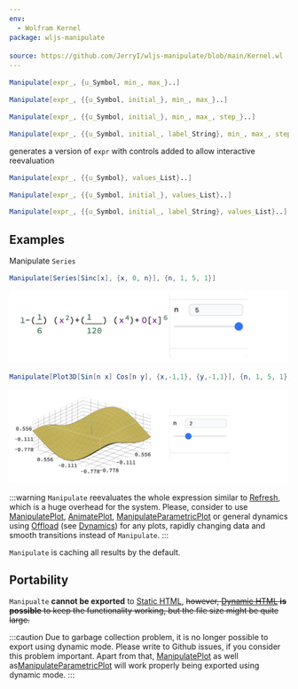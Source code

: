 ```yaml
---
env:
  - Wolfram Kernel
package: wljs-manipulate

source: https://github.com/JerryI/wljs-manipulate/blob/main/Kernel.wl
---
```

```mathematica
Manipulate[expr_, {u_Symbol, min_, max_}..]
```

```mathematica
Manipulate[expr_, {{u_Symbol, initial_}, min_, max_}..]
```

```mathematica
Manipulate[expr_, {{u_Symbol, initial_}, min_, max_, step_}..]
```

```mathematica
Manipulate[expr_, {{u_Symbol, initial_, label_String}, min_, max_, step_}..]
```


generates a version of `expr` with controls added to allow interactive reevaluation

```mathematica
Manipulate[expr_, {{u_Symbol}, values_List}..]
```

```mathematica
Manipulate[expr_, {{u_Symbol, initial_}, values_List}..]
```

```mathematica
Manipulate[expr_, {{u_Symbol, initial_, label_String}, values_List}..]
```

## Examples
Manipulate `Series` 

```mathematica
Manipulate[Series[Sinc[x], {x, 0, n}], {n, 1, 5, 1}]
```

![](./../../../Screenshot%202024-08-20%20at%2012.31.29.png)

```mathematica
Manipulate[Plot3D[Sin[n x] Cos[n y], {x,-1,1}, {y,-1,1}], {n, 1, 5, 1}]
```

![](./../../../Screenshot%202024-08-20%20at%2012.34.02.png)

:::warning
`Manipulate` reevaluates the whole expression similar to [Refresh](frontend/Reference/Interpreter/Refresh.md), which is a huge overhead for the system. Please, consider to use [ManipulatePlot](frontend/Reference/Plotting%20Functions/ManipulatePlot.md), [AnimatePlot](frontend/Reference/Plotting%20Functions/AnimatePlot.md), [ManipulateParametricPlot](frontend/Reference/Plotting%20Functions/ManipulateParametricPlot.md) or general dynamics using [Offload](frontend/Reference/Interpreter/Offload.md) (see [Dynamics](frontend/Dynamics.md)) for any plots, rapidly changing data and smooth transitions instead of `Manipulate`.
:::

`Manipulate` is caching all results by the default.

## Portability
`Manipualte` __cannot be exported__ to [Static HTML](frontend/Exporting/Static%20HTML.md), ~~however, [Dynamic HTML](frontend/Exporting/Dynamic%20HTML.md) __is possible__ to keep the functionality working, but the file size might be quite large.~~

:::caution
Due to garbage collection problem, it is no longer possible to export using dynamic mode. Please write to Github issues, if you consider this problem important. Apart from that, [ManipulatePlot](frontend/Reference/Plotting%20Functions/ManipulatePlot.md) as well as[ManipulateParametricPlot](frontend/Reference/Plotting%20Functions/ManipulateParametricPlot.md) will work properly being exported using dynamic mode.
:::